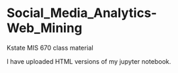 # Social_Media_Analytics-Web_Mining
Kstate MIS 670 class material


I have uploaded HTML versions of my jupyter notebook.
